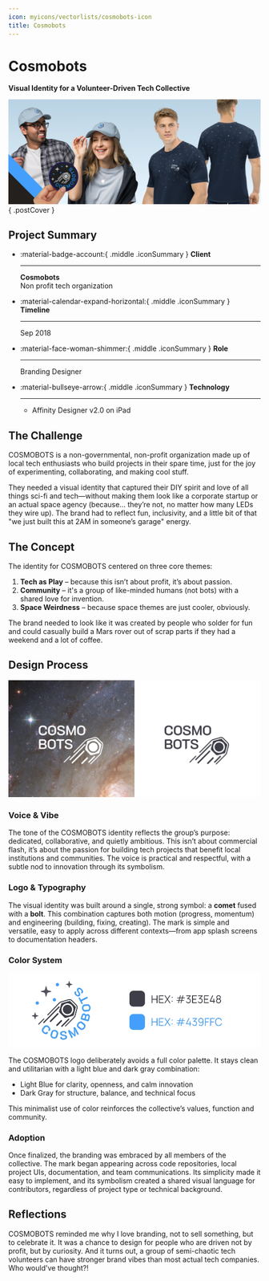 ```yaml
---
icon: myicons/vectorlists/cosmobots-icon
title: Cosmobots
---
```


# Cosmobots

**Visual Identity for a Volunteer-Driven Tech Collective**

![cosmobots portada](../../img/cosmobots/cosmobot-header.webp){ .postCover }

## Project Summary

<div class="grid cards" markdown>

-   :material-badge-account:{ .middle .iconSummary }  __Client__

    ---

    **Cosmobots** <br>
    Non profit tech organization

-   :material-calendar-expand-horizontal:{ .middle .iconSummary }  __Timeline__

    ---

    Sep 2018 <br>

-   :material-face-woman-shimmer:{ .middle .iconSummary }  __Role__

    ---

    Branding Designer

-   :material-bullseye-arrow:{ .middle .iconSummary }  __Technology__

    ---

    - Affinity Designer v2.0 on iPad


</div>

## The Challenge

COSMOBOTS is a non-governmental, non-profit organization made up of local tech enthusiasts who build projects in their spare time, just for the joy of experimenting, collaborating, and making cool stuff.

They needed a visual identity that captured their DIY spirit and love of all things sci-fi and tech—without making them look like a corporate startup or an actual space agency (because… they’re not, no matter how many LEDs they wire up). The brand had to reflect fun, inclusivity, and a little bit of that "we just built this at 2AM in someone’s garage" energy.

## The Concept 

The identity for COSMOBOTS centered on three core themes:

1. **Tech as Play** – because this isn’t about profit, it’s about passion.
2. **Community** – it's a group of like-minded humans (not bots) with a shared love for invention.
3. **Space Weirdness** – because space themes are just cooler, obviously.

The brand needed to look like it was created by people who solder for fun and could casually build a Mars rover out of scrap parts if they had a weekend and a lot of coffee.

## Design Process

![Cosmobots System Colors](../../img/cosmobots/cosmobots-logo.webp)

### Voice & Vibe
The tone of the COSMOBOTS identity reflects the group’s purpose: dedicated, collaborative, and quietly ambitious. This isn’t about commercial flash, it’s about the passion for building tech projects that benefit local institutions and communities. The voice is practical and respectful, with a subtle nod to innovation through its symbolism.

### Logo & Typography
The visual identity was built around a single, strong symbol: a **comet** fused with a **bolt**. This combination captures both motion (progress, momentum) and engineering (building, fixing, creating). The mark is simple and versatile, easy to apply across different contexts—from app splash screens to documentation headers.

### Color System

![Cosmobots System Colors](../../img/cosmobots/cosmobots-colors.webp)

The COSMOBOTS logo deliberately avoids a full color palette. It stays clean and utilitarian with a light blue and dark gray combination:

- Light Blue for clarity, openness, and calm innovation
- Dark Gray for structure, balance, and technical focus

This minimalist use of color reinforces the collective’s values, function and community.

### Adoption
Once finalized, the branding was embraced by all members of the collective. The mark began appearing across code repositories, local project UIs, documentation, and team communications. Its simplicity made it easy to implement, and its symbolism created a shared visual language for contributors, regardless of project type or technical background.

## Reflections 

COSMOBOTS reminded me why I love branding, not to sell something, but to celebrate it. It was a chance to design for people who are driven not by profit, but by curiosity. And it turns out, a group of semi-chaotic tech volunteers can have stronger brand vibes than most actual tech companies. Who would've thought?!


